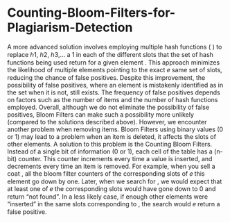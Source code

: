 # Counting-Bloom-Filters-for-Plagiarism-Detection

A more advanced solution involves employing multiple hash functions ( ) to replace
ℎ1, ℎ2, ℎ3,...
a 1 in each of the different slots that the set of hash functions being used return for a given
element . This approach minimizes the likelihood of multiple elements pointing to the exact
𝑒
same set of slots, reducing the chance of false positives.
Despite this improvement, the possibility of false positives, where an element is mistakenly
identified as in the set when it is not, still exists. The frequency of false positives depends on
factors such as the number of items and the number of hash functions employed.
Overall, although we do not eliminate the possibility of false positives, Bloom Filters can make
such a possibility more unlikely (compared to the solutions described above).
However, we encounter another problem when removing items. Bloom Filters using binary
values (0 or 1) may lead to a problem when an item is deleted, it affects the slots of other
elements. A solution to this problem is the Counting Bloom Filters. Instead of a single bit of
information (0 or 1), each cell of the table has a (n-bit) counter. This counter increments every
time a value is inserted, and decrements every time an item is removed.
For example, when you sell a coat , all the bloom filter counters of the corresponding slots of
𝑒
this element go down by one. Later, when we search for , we would expect that at least one of
𝑒
the corresponding slots would have gone down to 0 and return “not found”. In a less likely case,
if enough other elements were “inserted” in the same slots corresponding to , the search would
𝑒
return a false positive.
